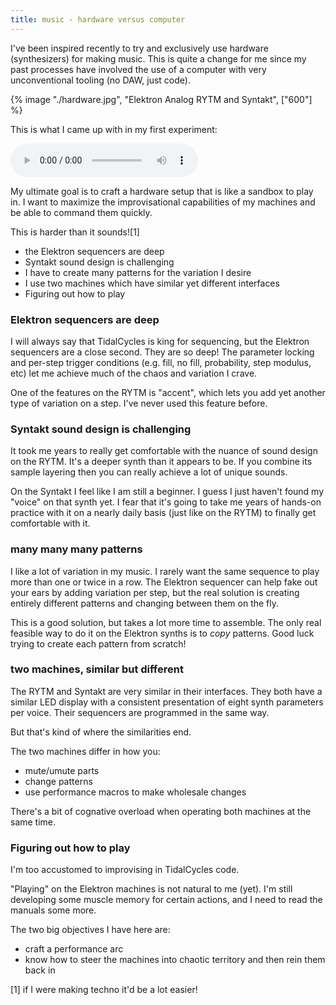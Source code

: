 ```yaml
---
title: music - hardware versus computer
---
```


I've been inspired recently to try and exclusively use hardware
(synthesizers) for making music. This is quite a change for me
since my past processes have involved the use of a computer with
very unconventional tooling (no DAW, just code).

{% image "./hardware.jpg", "Elektron Analog RYTM and Syntakt", ["600"] %}

This is what I came up with in my first experiment:

<audio 
  controls 
  src="https://kindohm.nyc3.digitaloceanspaces.com/blog-assets/2024-03-01.01.hardware-vs-computer/2024-02-29.mp3">
<a href="https://kindohm.nyc3.digitaloceanspaces.com/blog-assets/2024-03-01.01.hardware-vs-computer/2024-02-29.mp3">download</a>
</audio>

My ultimate goal is to craft a hardware setup that is like a sandbox
to play in. I want to maximize the improvisational capabilities of
my machines and be able to command them quickly.

This is harder than it sounds![1]

- the Elektron sequencers are deep
- Syntakt sound design is challenging
- I have to create many patterns for the variation I desire
- I use two machines which have similar yet different interfaces
- Figuring out how to play

### Elektron sequencers are deep

I will always say that TidalCycles is king for sequencing, but
the Elektron sequencers are a close second. They are so deep!
The parameter locking and per-step trigger conditions (e.g. fill,
no fill, probability, step modulus, etc) let me achieve much
of the chaos and variation I crave.

One of the features on the RYTM is "accent", which lets you
add yet another type of variation on a step. I've never used this
feature before.

### Syntakt sound design is challenging

It took me years to really get comfortable with the nuance of
sound design on the RYTM. It's a deeper synth than it appears
to be. If you combine its sample layering then you can really
achieve a lot of unique sounds.

On the Syntakt I feel like I am still a beginner. I guess
I just haven't found my "voice" on that synth yet. I fear that
it's going to take me years of hands-on practice with it on
a nearly daily basis (just like on the RYTM) to finally
get comfortable with it.

### many many many patterns

I like a lot of variation in my music. I rarely want the same
sequence to play more than one or twice in a row. The Elektron
sequencer can help fake out your ears by adding variation per
step, but the real solution is creating entirely different
patterns and changing between them on the fly.

This is a good solution, but takes a lot more time to assemble.
The only real feasible way to do it on the Elektron synths is
to _copy_ patterns. Good luck trying to create each pattern
from scratch!

### two machines, similar but different

The RYTM and Syntakt are very similar in their interfaces. They
both have a similar LED display with a consistent presentation
of eight synth parameters per voice. Their sequencers are programmed
in the same way.

But that's kind of where the similarities end.

The two machines differ in how you:

- mute/umute parts
- change patterns
- use performance macros to make wholesale changes

There's a bit of cognative overload when operating both
machines at the same time.

### Figuring out how to play

I'm too accustomed to improvising in TidalCycles code.

"Playing" on the Elektron machines is not natural to me (yet).
I'm still developing some muscle memory for certain actions,
and I need to read the manuals some more.

The two big objectives I have here are:

- craft a performance arc
- know how to steer the machines into chaotic territory and then rein them back in

[1] if I were making techno it'd be a lot easier!

